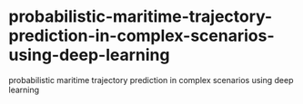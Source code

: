 # probabilistic-maritime-trajectory-prediction-in-complex-scenarios-using-deep-learning
probabilistic maritime trajectory prediction in complex scenarios using deep learning
